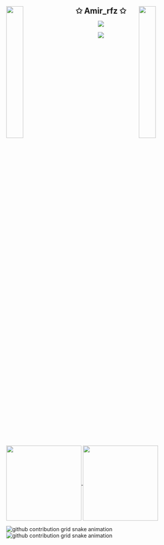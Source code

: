 <img align="left" src="https://user-images.githubusercontent.com/65187002/144930161-2f783401-8d27-4fdf-a2f7-cc0ba32f1f1f.gif" width="30%" style="display:inline;">
<img align="right" src="https://user-images.githubusercontent.com/65187002/144930161-2f783401-8d27-4fdf-a2f7-cc0ba32f1f1f.gif" width="30%" style="display:inline;">

<div align="center">
    <h1 style="display: inline-block; font-size: 1.5em; white-space: nowrap; margin: 0;">✩ Amir_rfz ✩</h1>
</div>


<p align="center">
    <img src="https://readme-typing-svg.herokuapp.com/?lines=Hiiiiiiiiiiiiiiii;Welcome+to+my+profile!;Have+a+look+around!&font=Fira%20Code&color=%23D62F79&center=true&width=280&height=50">
</p>
<p align="center">
    <img id="preview" src="https://komarev.com/ghpvc/?username=Amir-rfz&color=grey">
</p>

<!-- 
<p align="center">
    <a href="https://leetcode.com//u/amirrfz2003/"><img width="48%" src="https://leetcode.card.workers.dev/u/amirrfz2003/?theme=dark&font=baloo&extension=null&border=2&border_radius=8"></a>
</p>
-->
<br clear="both">

<a href="#">
  <img height=200 align="center" src="https://my-stats-43gk.vercel.app/api?username=Amir-rfz&show_icons=true&theme=radical&hide=contribs,issues&show=discussions_answered&rank_icon=github&include_all_commits=true&card_width=150" />
</a>
<a href="#">
  <img height=200 align="center" src="https://my-stats-43gk.vercel.app/api/top-langs/?username=Amir-rfz&hide=html,scss,css&langs_count=8&layout=compact&theme=radical&card_width=150" />
</a>

![github contribution grid snake animation](https://raw.githubusercontent.com/Amir-rfz/Amir-rfz/output/github-contribution-grid-snake-dark.svg#gh-dark-mode-only)
![github contribution grid snake animation](https://raw.githubusercontent.com/Amir-rfz/Amir-rfz/output/github-contribution-grid-snake.svg#gh-light-mode-only)
